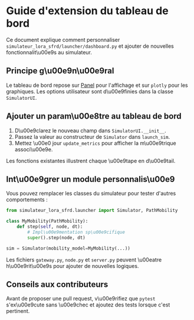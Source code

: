 # Guide d'extension du tableau de bord

Ce document explique comment personnaliser `simulateur_lora_sfrd/launcher/dashboard.py` et ajouter de
nouvelles fonctionnalit\u00e9s au simulateur.

## Principe g\u00e9n\u00e9ral

Le tableau de bord repose sur [Panel](https://panel.holoviz.org/) pour
l'affichage et sur `plotly` pour les graphiques. Les options utilisateur sont
d\u00e9finies dans la classe `SimulatorUI`.

## Ajouter un param\u00e8tre au tableau de bord

1. D\u00e9clarez le nouveau champ dans `SimulatorUI.__init__`.
2. Passez la valeur au constructeur de `Simulator` dans `launch_sim`.
3. Mettez \u00e0 jour `update_metrics` pour afficher la m\u00e9trique associ\u00e9e.

Les fonctions existantes illustrent chaque \u00e9tape en d\u00e9tail.

## Int\u00e9grer un module personnalis\u00e9

Vous pouvez remplacer les classes du simulateur pour tester d'autres
comportements :

```python
from simulateur_lora_sfrd.launcher import Simulator, PathMobility

class MyMobility(PathMobility):
    def step(self, node, dt):
        # Impl\u00e9mentation sp\u00e9cifique
        super().step(node, dt)

sim = Simulator(mobility_model=MyMobility(...))
```

Les fichiers `gateway.py`, `node.py` et `server.py` peuvent \u00eatre h\u00e9rit\u00e9s pour
ajouter de nouvelles logiques.

## Conseils aux contributeurs

Avant de proposer une pull request, v\u00e9rifiez que `pytest` s'ex\u00e9cute sans \u00e9chec et ajoutez des tests lorsque c'est pertinent.
